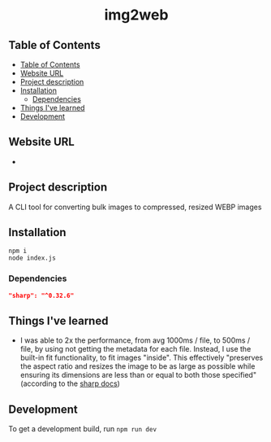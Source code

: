 <p align="center">
<h1 align="center">img2web</h1>
</p>

## Table of Contents
- [Table of Contents](#table-of-contents)
- [Website URL](#website-url)
- [Project description](#project-description)
- [Installation](#installation)
  - [Dependencies](#dependencies)
- [Things I've learned](#things-ive-learned)
- [Development](#development)

## Website URL
-

## Project description
A CLI tool for converting bulk images to compressed, resized WEBP images


## Installation
```
npm i
node index.js
```

### Dependencies
```json
"sharp": "^0.32.6"
```

## Things I've learned
- I was able to 2x the performance, from avg 1000ms / file, to 500ms / file, by using not getting the metadata for each file. Instead, I use the built-in fit functionality, to fit images "inside". This effectively "preserves the aspect ratio and resizes the image to be as large as possible while ensuring its dimensions are less than or equal to both those specified" (according to the [sharp docs](https://sharp.pixelplumbing.com/api-resize))
  
## Development
To get a development build, run `npm run dev`

